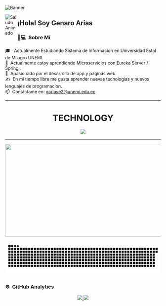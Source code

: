 ![Banner](https://github.com/user-attachments/assets/eb3bdbac-56db-4325-830c-9f1d3d651169)

<img alt="Saludo Animado" src="https://ejemplo.com/tu-gif.gif" width='40' align="left"/><h2 align="left">¡Hola! Soy Genaro Arias</h2>

### 👨💻 &nbsp;Sobre Mí

🎓 &nbsp; Actualmente Estudiando Sistema de Informacion en Universidad Estal de Milagro UNEMI.\
🌱 &nbsp;Actualmente estoy aprendiendo Microservicios con Eureka Server / Spring .\
🚀 &nbsp;Apasionado por el desarrollo de app y paginas web.\
✍️ &nbsp;En mi tiempo libre me gusta aprender nuevas tecnologias y nuevos lenguajes de programacion.\
📫 &nbsp;Contáctame en: gariase2@unemi.edu.ec

---

<h1 align="center">TECHNOLOGY</h1>

<!--tech stack icons-->
<p align="center">
  <a href="https://skillicons.dev">
    <img src="https://skillicons.dev/icons?i=git,aws,cpp,css,docker,postgres,express,figma,github,html,java,js,linux,nginx,mongodb,mysql,nextjs,nodejs,postman,py,react,tailwind,ts,vscode,kubernetes&perline=14" />
  </a>
</p>

---

  <div align="center">
    <img src="https://media.giphy.com/media/dWesBcTLavkZuG35MI/giphy.gif" width="600" height="300"/>
  </div>


  ![snake gif](https://github.com/TekyaygilFethi/TekyaygilFethi/blob/output/github-contribution-grid-snake.svg)


### ⚙️ &nbsp;GitHub Analytics

<p align="center">
  <a href="https://github.com/israelarias123">
    <img height="180em" src="https://github-readme-stats.vercel.app/api?username=israelarias123&show_icons=true&theme=algolia&include_all_commits=true&count_private=true"/>
    <img height="180em" src="https://github-readme-stats.vercel.app/api/top-langs/?username=israelarias123&layout=compact&theme=algolia"/>
  </a>
</p>


